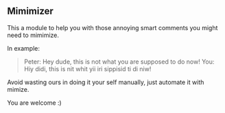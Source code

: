 ## Mimimizer

This a module to help you with those annoying smart comments you might need to mimimize.

In example:

> Peter: Hey dude, this is not what you are supposed to do now!
> You: Hiy didi, this is nit whit yii iri sippisid ti di niw!

Avoid wasting ours in doing it your self manually, just automate it with mimize.

You are welcome :)

